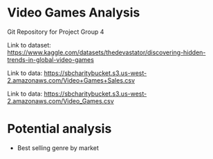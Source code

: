 # Video Games Analysis
Git Repository for Project Group 4 

Link to dataset: https://www.kaggle.com/datasets/thedevastator/discovering-hidden-trends-in-global-video-games 

Link to data: https://sbcharitybucket.s3.us-west-2.amazonaws.com/Video+Games+Sales.csv

Link to data: https://sbcharitybucket.s3.us-west-2.amazonaws.com/Video_Games.csv

# Potential analysis
- Best selling genre by market
